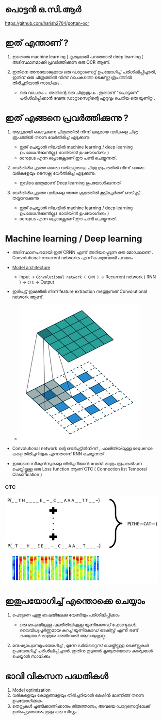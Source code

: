# പൊട്ടൻ ഒ.സി.ആർ

https://github.com/harish2704/pottan-ocr



# ഇത് എന്താണ് ?


1. ഇതൊരു machine learning ( കൃത്യമായി പറഞ്ഞാൽ deep learning ) അടിസ്ഥാനമാക്കി പ്രവർത്തിക്കുന്ന ഒരു OCR ആണ്.


2. ഇതിനെ അനുയോജ്യമായ ഒരു ഡാറ്റാസെറ്റ്  ഉപയോഗിച്ച് പരിശീലിപ്പിച്ചാൽ, ഇതിന് ഒരു ചിത്രത്തിൽ നിന്ന്  വാചകത്തെ ടെക്സ്റ്റ് രൂപത്തിൽ‌ തിരിച്ചറിയാൻ സാധിക്കും .

	- ഒരു വാചകം + അതിന്റെ ഒരു ചിത്രരൂപം . ഇതാണ്  "പൊട്ടനെ" പരിശീലിപ്പിക്കാൻ വേണ്ട ഡാറ്റാസെറ്റിന്റെ ഏറ്റവും ചെറിയ ഒരു യൂണിറ്റ് .



# ഇത് എങ്ങനെ പ്രവർത്തിക്കുന്നു ?


1. ആദ്യമായി  കൊടുക്കുന്ന ചിത്രത്തിൽ നിന്ന്  ലഭ്യമായ വരികളെ  ചിത്ര രൂപത്തിൽ തന്നെ വേർതിരിച്ച് എടുക്കുന്നു. 
	- ഇത് ചെയ്യാൻ  നിലവിൽ machine learning / deep learning ഉപയോഗിക്കുന്നില്ല.( ഭാവിയിൽ  ഉപയോഗിക്കും )
	- ocropus എന്ന പ്രൊജക്റ്റാണ്  ഈ പണി ചെയ്യുന്നത്.


2. വേർതിരിച്ചെടുത്ത ഓരോ വരികളുടേയും  ചിത്ര രൂപത്തിൽ നിന്ന്  ഓരോ വരികളേയും ടെസ്ക്റ്റ്  വേർതിരിച്ച് എടുക്കുന്നു.
	- ഇവിടെ മാത്രമാണ്  Deep learning ഉപയോഗിക്കുന്നത് 


3. വേർതിരിച്ചെടുത്ത വരികളെ അതേ ക്രമത്തിൽ കൂട്ടിച്ചേർത്ത് ഔട്പുട്ട്  തയ്യാറാക്കുന്നു 
	- ഇത് ചെയ്യാൻ  നിലവിൽ machine learning / deep learning ഉപയോഗിക്കുന്നില്ല.( ഭാവിയിൽ  ഉപയോഗിക്കും )
	- ocropus എന്ന പ്രൊജക്റ്റാണ്  ഈ പണി ചെയ്യുന്നത്.



# Machine learning / Deep learning


* അടിസ്ഥാനപരമായി ഇത്  CRNN എന്ന് അറിയപ്പെടുന്ന ഒരു മോഡലാണ് . Convolutional-recurrent networks എന്ന്  പൊതുവായി പറയാം  


* [ Model architecture ](img/model.png)
	- Input -> `Convolutional network ( CNN )` ->  Recurrent network ( RNN ) ->  `CTC` -> Output


* ഇൻപുട്ട് ഇമേജിൽ നിന്ന്  feature extraction നടത്തുന്നത്  Convolutional network ആണ്. 

	- ![Convolutional network](img/f2RiP.gif)


* Convolutional network ന്റെ  ഔട്പുട്ടിൽ‌നിന്ന് , പലരീതിയിലുള്ള sequence കളെ തിരിച്ചറിയുക എന്നതാണ്  RNN ചെയ്യുന്നത് 


* ഇങ്ങനെ സീക്വൻസുകളെ  തിരിച്ചറിയാൻ വേണ്ടി മാത്രം രൂപകൽപന ചെയ്തിട്ടുള്ള ഒരു Loss function ആണ്   CTC ( Connection list Temporal Classification )


### CTC
![CTC](img/ctc.jpg)



#  ഇതുപയോഗിച്ച് എന്തൊക്കെ ചെയ്യാം 


1. പൊട്ടനെ ഏതു ഭാഷയിലേക്കു വേണ്ടിയും പരിശീലിപ്പിക്കാം
	- ഒരു ഭാഷയിലുള്ള പലരീതിയിലുള്ള യൂണിക്കോഡ്  ഫോണ്ടുകൾ, വൈവിധ്യപൂർണ്ണമായ കുറച്ച് യൂണികോഡ് ടെക്സ്റ്റ് എന്നീ രണ്ട്‌ കാര്യങ്ങൾ മാത്രമേ‌ അതിനായി ആവശ്യമുള്ളൂ.


2. മനുഷ്യാധ്വാനമുപയോഗിച്ച് , മുന്നേ ഡിജിറ്റൈസ് ചെയ്തിട്ടുള്ള ടെക്സ്റ്റുകൾ ഉപയോഗിച്ച് പരിശീലിപ്പിച്ചാൽ, ഇതിനു കൂടുതൽ കൃത്യതയോടെ കാര്യങ്ങൾ ചെയ്യാൻ സാധിക്കും   



 
# ഭാവി വികസന പദ്ധതികൾ 

1. Model optimization
2. വരികളെയും കോളങ്ങളേയും തിരിച്ചറിയാൻ മെഷീൻ ലേണിങ്ങ് തന്നെ ഉപയോഗിക്കുക.
3. തെറ്റുകൾ ചൂണ്ടിക്കാണിക്കാനും തിരുത്താനും, അവയെ  ഡാറ്റസെറ്റിലേക്ക് ഉൾപ്പെടുത്താനും  ഉള്ള ഒരു സിസ്റ്റം 

